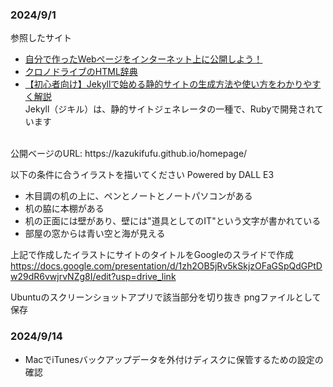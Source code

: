 ### 2024/9/1
参照したサイト

- [自分で作ったWebページをインターネット上に公開しよう！](https://prog-8.com/docs/github-pages)
- [クロノドライブのHTML辞典](https://html-coding.co.jp/annex/dictionary/html/img/)
- [【初心者向け】Jekyllで始める静的サイトの生成方法や使い方をわかりやすく解説](https://jitera.com/ja/insights/33597)<br>
     Jekyll（ジキル）は、静的サイトジェネレータの一種で、Rubyで開発されています

<br>
公開ベージのURL: https://kazukifufu.github.io/homepage/

以下の条件に合うイラストを描いてください Powered by DALL E3
- 木目調の机の上に、ペンとノートとノートパソコンがある
- 机の脇に本棚がある
- 机の正面には壁があり、壁には"道具としてのIT"という文字が書かれている
- 部屋の窓からは青い空と海が見える

上記で作成したイラストにサイトのタイトルをGoogleのスライドで作成
https://docs.google.com/presentation/d/1zh2OB5jRv5kSkjzOFaGSpQdGPtDw29dR6vwjrvNZg8I/edit?usp=drive_link

Ubuntuのスクリーンショットアプリで該当部分を切り抜き pngファイルとして保存


### 2024/9/14
- MacでiTunesバックアップデータを外付けディスクに保管するための設定の確認
